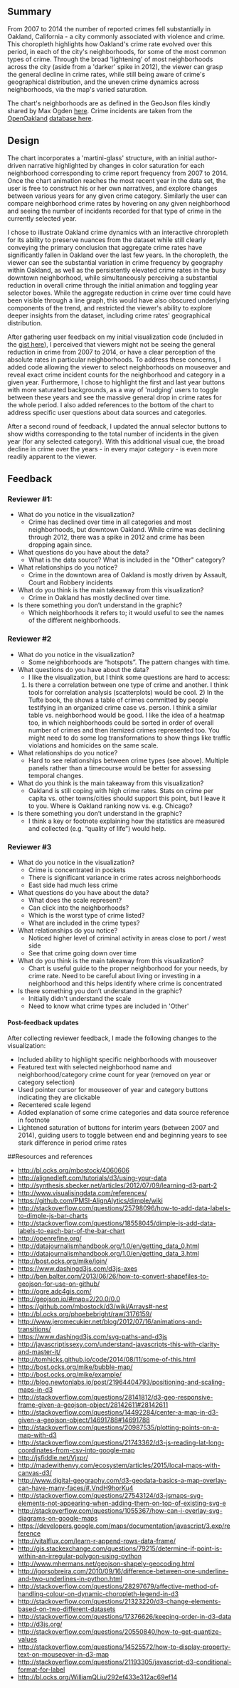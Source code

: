 ## Summary 

From 2007 to 2014 the number of reported crimes fell substantially in Oakland, California - a city commonly associated with violence and crime. This choropleth highlights how Oakland's crime rate evolved over this period, in each of the city's neighborhoods, for some of the most common types of crime. Through the broad 'lightening' of most neighborhoods across the city (aside from a 'darker' spike in 2012), the viewer can grasp the general decline in crime rates, while still being aware of crime's geographical distribution, and the uneven crime dynamics across neighborhoods, via the map's varied saturation.

The chart's neighborhoods are as defined in the GeoJson files kindly shared by Max Ogden [here](https://github.com/maxogden/oakland-boundaries-geojson). Crime incidents are taken from the [OpenOakland](www.openoakland.org) [database here](http://data.openoakland.org/dataset/crime-reports/resource/49bee847-a9b7-4e71-84d8-3f4cabb26cf0).

## Design

The chart incorporates a 'martini-glass' structure, with an initial author-driven narrative highlighted by changes in color saturation for each neighborhood corresponding to crime report frequency from 2007 to 2014. Once the chart animation reaches the most recent year in the data set, the user is free to construct his or her own narratives, and explore changes between various years for any given crime category. Similarly the user can compare neighborhood crime rates by hovering on any given neighborhood and seeing the number of incidents recorded for that type of crime in the currently selected year.

I chose to illustrate Oakland crime dynamics with an interactive chroropleth for its ability to preserve nuances from the dataset while still clearly conveying the primary conclusion that aggregate crime rates have significantly fallen in Oakland over the last few years.
In the choropleth, the viewer can see the substantial variation in crime frequency by geography within Oakland, as well as the persistently elevated crime rates in the busy downtown neighborhood, while simultaneously perceiving a substantial reduction in overall crime through the initial animation and toggling year selector boxes. While the aggregate reduction in crime over time could have been visible through a line graph, this would have also obscured underlying components of the trend, and restricted the viewer's ability to explore deeper insights from the dataset, including crime rates' geographical distribution.

After gathering user feedback on my initial visualization code (included in the [gist here](http://bl.ocks.org/burnssa/raw/d8e3eb30ae1a081bde39/)), I perceived that viewers might not be seeing the general reduction in crime from 2007 to 2014, or have a clear perception of the absolute rates in particular neighborhoods. To address these concerns, I added code allowing the viewer to select neighborhoods on mouseover and reveal exact crime incident counts for the neighborhood and category in a given year. Furthermore, I chose to highlight the first and last year buttons with more saturated backgrounds, as a way of 'nudging' users to toggle between these years and see the massive general drop in crime rates for the whole period. I also added references to the bottom of the chart to address specific user questions about data sources and categories. 

After a second round of feedback, I updated the annual selector buttons to show widths corresponding to the total number of incidents in the given year (for any selected category). With this additional visual cue, the broad decline in crime over the years - in every major category - is even more readily apparent to the viewer.

## Feedback

### Reviewer #1:

* What do you notice in the visualization? 
	* Crime has declined over time in all categories and most neighborhoods, but downtown Oakland. While crime was declining through 2012, there was a spike in 2012 and crime has been dropping again since. 
* What questions do you have about the data?
	* What is the data source? What is included in the "Other" category? 
* What relationships do you notice? 
	* Crime in the downtown area of Oakland is mostly driven by Assault, Court and Robbery incidents
* What do you think is the main takeaway from this visualization? 
	* Crime in Oakland has mostly declined over time.
* Is there something you don’t understand in the graphic? 
	* Which neighborhoods it refers to; it would useful to see the names of the different neighborhoods. 

### Reviewer #2

* What do you notice in the visualization?
	* Some neighborhoods are “hotspots”.  The pattern changes with time.
* What questions do you have about the data?
	* I like the visualization, but I think some questions are hard to access:
	1)  Is there a correlation between one type of crime and another.   I think tools for correlation analysis (scatterplots) would be cool. 2) In the Tufte book, the shows a table of crimes committed by people testifying in an organized crime case vs. person.  I think a similar table vs. neighborhood would be good.  I like the idea of a heatmap too, in which neighborhoods could be sorted in order of overall number of crimes and then itemized crimes represented too.  You might need to do some log transformations to show things like traffic violations and homicides on the same scale.
* What relationships do you notice?
	* Hard to see relationships between crime types (see above).  Multiple panels rather than a timecourse would be better for assessing temporal changes.
* What do you think is the main takeaway from this visualization?
	* Oakland is still coping with high crime rates.  Stats on crime per capita vs. other towns/cities should support this point, but I leave it to you.  Where is Oakland ranking now vs. e.g. Chicago?
* Is there something you don’t understand in the graphic?
	* I think a key or footnote explaining how the statistics are measured and collected (e.g. “quality of life”) would help.

### Reviewer #3

* What do you notice in the visualization?
	* Crime is concentrated in pockets
	* There is significant variance in crime rates across neighborhoods
	* East side had much less crime
* What questions do you have about the data?
	*	What does the scale represent?
	*	Can click into the neighborhoods?
	*	Which is the worst type of crime listed?
	*	What are included in the crime types?
* What relationships do you notice?
	*	Noticed higher level of criminal activity in areas close to port / west side
	* See that crime going down over time
* What do you think is the main takeaway from this visualization?
	* Chart is useful guide to the proper neighborhood for your needs, by crime rate. Need to be careful about living or investing in a neighborhood and this helps identify where crime is concentrated
* Is there something you don’t understand in the graphic?
	*	Initially didn't understand the scale
	*	Need to know what crime types are included in 'Other'


#### Post-feedback updates

After collecting reviewer feedback, I made the following changes to the visualization:
* Included ability to highlight specific neighborhoods with mouseover 
* Featured text with selected neighborhood name and neighborhood/category crime count for year (removed on year or category selection)
* Used pointer cursor for mouseover of year and category buttons indicating they are clickable
* Recentered scale legend
* Added explanation of some crime categories and data source reference in footnote
* Lightened saturation of buttons for interim years (between 2007 and 2014), guiding users to toggle between end and beginning years to see stark difference in period crime rates


##Resources and references
- http://bl.ocks.org/mbostock/4060606
- http://alignedleft.com/tutorials/d3/using-your-data
- http://synthesis.sbecker.net/articles/2012/07/09/learning-d3-part-2
- http://www.visualisingdata.com/references/
- https://github.com/PMSI-AlignAlytics/dimple/wiki
- http://stackoverflow.com/questions/25798096/how-to-add-data-labels-to-dimple-js-bar-charts
- http://stackoverflow.com/questions/18558045/dimple-js-add-data-labels-to-each-bar-of-the-bar-chart
- http://openrefine.org/
- http://datajournalismhandbook.org/1.0/en/getting_data_0.html
- http://datajournalismhandbook.org/1.0/en/getting_data_3.html
- http://bost.ocks.org/mike/join/
- https://www.dashingd3js.com/d3js-axes
- http://ben.balter.com/2013/06/26/how-to-convert-shapefiles-to-geojson-for-use-on-github/
- http://ogre.adc4gis.com/
- http://geojson.io/#map=2/20.0/0.0
- https://github.com/mbostock/d3/wiki/Arrays#-nest
- http://bl.ocks.org/phoebebright/raw/3176159/
- http://www.jeromecukier.net/blog/2012/07/16/animations-and-transitions/
- https://www.dashingd3js.com/svg-paths-and-d3js
- http://javascriptissexy.com/understand-javascripts-this-with-clarity-and-master-it/
- http://tomhicks.github.io/code/2014/08/11/some-of-this.html
- http://bost.ocks.org/mike/bubble-map/
- http://bost.ocks.org/mike/example/
- http://blog.newtonlabs.io/post/21964404793/positioning-and-scaling-maps-in-d3
- http://stackoverflow.com/questions/28141812/d3-geo-responsive-frame-given-a-geojson-object/28142611#28142611
- http://stackoverflow.com/questions/14492284/center-a-map-in-d3-given-a-geojson-object/14691788#14691788
- http://stackoverflow.com/questions/20987535/plotting-points-on-a-map-with-d3
- http://stackoverflow.com/questions/21743362/d3-js-reading-lat-long-coordinates-from-csv-into-google-map
- http://jsfiddle.net/Vjxpr/
- http://madewithenvy.com/ecosystem/articles/2015/local-maps-with-canvas-d3/
- http://www.digital-geography.com/d3-geodata-basics-a-map-overlay-can-have-many-faces/#.VndH9horKu4
- http://stackoverflow.com/questions/27543124/d3-jsmaps-svg-elements-not-appearing-when-adding-them-on-top-of-existing-svg-e
- http://stackoverflow.com/questions/1055367/how-can-i-overlay-svg-diagrams-on-google-maps
- https://developers.google.com/maps/documentation/javascript/3.exp/reference
- http://vitalflux.com/learn-r-append-rows-data-frame/
- http://gis.stackexchange.com/questions/79215/determine-if-point-is-within-an-irregular-polygon-using-python
- http://www.mhermans.net/geojson-shapely-geocoding.html
- http://igorsobreira.com/2010/09/16/difference-between-one-underline-and-two-underlines-in-python.html
- http://stackoverflow.com/questions/28297679/affective-method-of-handling-colour-on-dynamic-choropleth-legend-in-d3
- http://stackoverflow.com/questions/21323220/d3-change-elements-based-on-two-different-datasets
- http://stackoverflow.com/questions/17376626/keeping-order-in-d3-data
- http://d3js.org/
- http://stackoverflow.com/questions/20550840/how-to-get-quantize-values
- http://stackoverflow.com/questions/14525572/how-to-display-property-text-on-mouseover-in-d3-map
- http://stackoverflow.com/questions/21193305/javascript-d3-conditional-format-for-label
- http://bl.ocks.org/WilliamQLiu/292ef433e312ac69ef14
